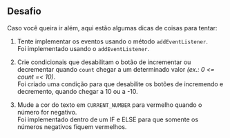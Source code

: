 ## Desafio
Caso você queira ir além, aqui estão algumas dicas de coisas para tentar:

1. Tente implementar os eventos usando o método `addEventListener`.  
Foi implementado usando o `addEventListener`. 

2. Crie condicionais que desabilitam o botão de incrementar ou decrementar quando `count` chegar a um determinado valor *(ex.: 0 <= count =< 10)*.  
Foi criado uma condição para que desabilite os botões de incremendo e decremento, quando chegar a 10 ou a -10.

3. Mude a cor do texto em `CURRENT_NUMBER` para vermelho quando o número for negativo.  
Foi implementado dentro de um IF e ELSE para que somente os números negativos fiquem vermelhos.


